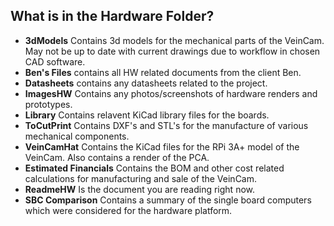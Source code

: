 ## What is in the Hardware Folder?

* **3dModels** Contains 3d models for the mechanical parts of the VeinCam. May not be up to date with current drawings due to workflow in chosen CAD software. 
* **Ben's Files** contains all HW related documents from the client Ben. 
* **Datasheets** contains any datasheets related to the project. 
* **ImagesHW** Contains any photos/screenshots of hardware renders and prototypes.
* **Library** Contains relavent KiCad library files for the boards. 
* **ToCutPrint** Contains DXF's and STL's for the manufacture of various mechanical components. 
* **VeinCamHat** Contains the KiCad files for the RPi 3A+ model of the VeinCam. Also contains a render of the PCA. 
* **Estimated Financials** Contains the BOM and other cost related calculations for manufacturing and sale of the VeinCam. 
* **ReadmeHW** Is the document you are reading right now.
* **SBC Comparison** Contains a summary of the single board computers which were considered for the hardware platform. 
